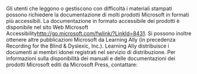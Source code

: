 <Token xmlns:xlink="http://www.w3.org/1999/xlink">Gli utenti che leggono o gestiscono con difficoltà i materiali stampati possono richiedere la documentazione di molti prodotti Microsoft in formati più accessibili. La documentazione in formato accessibile dei prodotti è disponibile nel sito Web <externalLink xmlns="http://ddue.schemas.microsoft.com/authoring/2003/5"><linkText>Microsoft Accessibility</linkText><linkUri>http://go.microsoft.com/fwlink/?LinkId=8431</linkUri></externalLink>. Si possono inoltre ottenere altre pubblicazioni Microsoft da Learning Ally (in precedenza Recording for the Blind &amp; Dyslexic, Inc.). Learning Ally distribuisce i documenti ai membri idonei registrati nel servizio di distribuzione. Per informazioni sulla disponibilità dei manuali e delle documentazioni dei prodotti Microsoft editi da Microsoft Press, contattare:</Token>

<!--HONumber=Jun16_HO4-->


